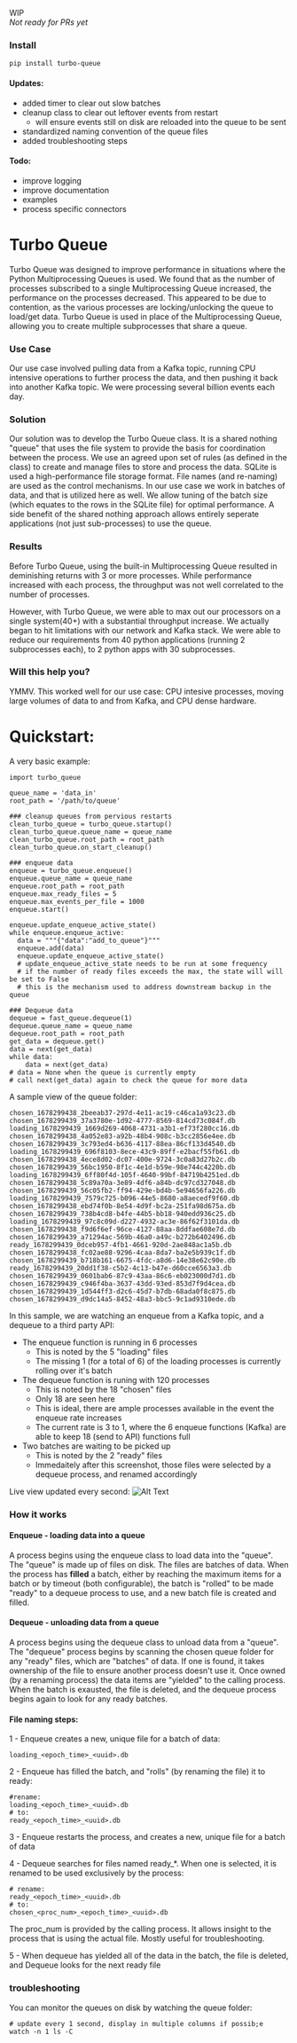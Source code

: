 WIP  
*Not ready for PRs yet*

### Install
```
pip install turbo-queue
```

#### Updates:
- added timer to clear out slow batches
- cleanup class to clear out leftover events from restart
  - will ensure events still on disk are reloaded into the queue to be sent
- standardized naming convention of the queue files
- added troubleshooting steps

#### Todo:
- improve logging
- improve documentation
- examples
- process specific connectors

# Turbo Queue

Turbo Queue was designed to improve performance in situations where the Python Multiprocessing Queues is used.  We found that as the number of processes subscribed to a single Multiprocessing Queue increased, the performance on the processes decreased.  This appeared to be due to contention, as the various processes are locking/unlocking the queue to load/get data.  Turbo Queue is used in place of the Multiprocessing Queue, allowing you to create multiple subprocesses that share a queue.

### Use Case

Our use case involved pulling data from a Kafka topic, running CPU intensive operations to further process the data, and then pushing it back into another Kafka topic.  We were processing several billion events each day.

### Solution
Our solution was to develop the Turbo Queue class.  It is a shared nothing "queue" that uses the file system to provide the basis for coordination between the process.  We use an agreed upon set of rules (as defined in the class) to create and manage files to store and process the data.  SQLite is used a high-performance file storage format.  File names (and re-naming) are used as the control mechanisms.  In our use case we work in batches of data, and that is utilized here as well.  We allow tuning of the batch size (which equates to the rows in the SQLite file) for optimal performance.  A side benefit of the shared nothing approach allows entirely seperate applications (not just sub-processes) to use the queue.

### Results
Before Turbo Queue, using the built-in Multiprocessing Queue resulted in deminishing returns with 3 or more processes.  While performance increased with each process, the throughput was not well correlated to the number of processes.  
  
However, with Turbo Queue, we were able to max out our processors on a single system(40+) with a substantial throughput increase.  We actually began to hit limitations with our network and Kafka stack.  We were able to reduce our requirements from 40 python applications (running 2 subprocesses each), to 2 python apps with 30 subprocesses.

### Will this help you?
YMMV.  This worked well for our use case: CPU intesive processes, moving large volumes of data to and from Kafka, and CPU dense hardware.


# Quickstart:
A very basic example:  

```
import turbo_queue

queue_name = 'data_in'
root_path = '/path/to/queue'

### cleanup queues from pervious restarts
clean_turbo_queue = turbo_queue.startup()
clean_turbo_queue.queue_name = queue_name
clean_turbo_queue.root_path = root_path
clean_turbo_queue.on_start_cleanup()

### enqueue data  
enqueue = turbo_queue.enqueue()
enqueue.queue_name = queue_name
enqueue.root_path = root_path
enqueue.max_ready_files = 5
enqueue.max_events_per_file = 1000
enqueue.start()

enqueue.update_enqueue_active_state()
while enqueue.enqueue_active:
  data = """{"data":"add_to_queue"}"""
  enqueue.add(data)
  enqueue.update_enqueue_active_state()
  # update_enqueue_active_state needs to be run at some frequency
  # if the number of ready files exceeds the max, the state will will be set to False
  # this is the mechanism used to address downstream backup in the queue

### Dequeue data
dequeue = fast_queue.dequeue(1)
dequeue.queue_name = queue_name
dequeue.root_path = root_path
get_data = dequeue.get()
data = next(get_data)
while data:
    data = next(get_data)
# data = None when the queue is currently empty
# call next(get_data) again to check the queue for more data
```

A sample view of the queue folder:
```
chosen_1678299438_2beeab37-297d-4e11-ac19-c46ca1a93c23.db  chosen_1678299439_37a3780e-1d92-4777-8569-814cd73c084f.db  loading_1678299439_1669d269-4068-4731-a3b1-ef73f280cc16.db
chosen_1678299438_4a052e83-a92b-48b4-908c-b3cc2856e4ee.db  chosen_1678299439_3c793ed4-b636-4117-88ea-86cf133d4540.db  loading_1678299439_696f8103-8ece-43c9-89ff-e2bacf55fb61.db
chosen_1678299438_4ece8d02-dc07-400e-9724-3c0a83d27b2c.db  chosen_1678299439_56bc1950-8f1c-4e1d-b59e-98e744c4220b.db  loading_1678299439_6ff80f4d-105f-4640-99bf-84719b4251ed.db
chosen_1678299438_5c89a70a-3e89-4df6-a84b-dc97cd327048.db  chosen_1678299439_56c05fb2-ff94-429e-bd4b-5e94656fa226.db  loading_1678299439_7579c725-b096-44e5-8680-a8aecedf9f60.db
chosen_1678299438_ebd74f0b-8e54-4d9f-bc2a-251fa98d675a.db  chosen_1678299439_738b4cd8-b4fe-44b5-bb18-940edd936c25.db  loading_1678299439_97c8c09d-d227-4932-ac3e-86f62f3101da.db
chosen_1678299438_f9d6f6ef-96ce-4127-88aa-8ddfae608e7d.db  chosen_1678299439_a71294ac-569b-46a0-a49c-b272b6402496.db  ready_1678299439_0dceb957-4fb1-4661-920d-2ae848ac1a5b.db
chosen_1678299438_fc02ae88-9296-4caa-8da7-ba2e5b939c1f.db  chosen_1678299439_b718b161-6675-4fdc-a8d6-14e38e62c90e.db  ready_1678299439_20dd1f38-c5b2-4c13-b47e-d60cce6563a3.db
chosen_1678299439_0601bab6-87c9-43aa-86c6-eb023000d7d1.db  chosen_1678299439_c946f4ba-3637-43dd-93ed-853d7f9d4cea.db
chosen_1678299439_1d544ff3-d2c6-45d7-b7db-68ada0f8c875.db  chosen_1678299439_d9dc14a5-8452-48a3-bbc5-9c1ad9310ede.db
```  


In this sample, we are watching an enqueue from a Kafka topic, and a dequeue to a third party API:
- The enqueue function is running in 6 processes
  - This is noted by the 5 "loading" files
  - The missing 1 (for a total of 6) of the loading processes is currently rolling over it's batch
- The dequeue function is runing with 120 processes
  - This is noted by the 18 "chosen" files
  - Only 18 are seen here
  - This is ideal, there are ample processes available in the event the enqueue rate increases
  - The current rate is 3 to 1, where the 6 enqueue functions (Kafka) are able to keep 18 (send to API) functions full
- Two batches are waiting to be picked up
  - This is noted by the 2 "ready" files
  - Immedaitely after this screenshot, those files were selected by a dequeue process, and renamed accordingly

Live view updated every second:
![Alt Text](./monitor_queue.gif)
### How it works

#### Enqueue - loading data into a queue
A process begins using the enqueue class to load data into the "queue".  The "queue" is made up of files on disk.  The files are batches of data.  When the process has **filled** a batch, either by reaching the maximum items for a batch or by timeout (both configurable), the batch is "rolled" to be made "ready" to a dequeue process to use, and a new batch file is created and filled.

#### Dequeue - unloading data from a queue
A process begins using the dequeue class to unload data from a "queue".  The "dequeue" process begins by scanning the chosen queue folder for any "ready" files, which are "batches" of data.  If one is found, it takes ownership of the file to ensure another process doesn't use it.  Once owned (by a renaming process) the data items are "yielded" to the calling process.  When the batch is exausted, the file is deleted, and the dequeue process begins again to look for any ready batches.

#### File naming steps:

1 - Enqueue creates a new, unique file for a batch of data:
```
loading_<epoch_time>_<uuid>.db
```
2 - Enqueue has filled the batch, and "rolls" (by renaming the file) it to ready:
```
#rename:
loading_<epoch_time>_<uuid>.db
# to:
ready_<epoch_time>_<uuid>.db
```
3 - Enqueue restarts the process, and creates a new, unique file for a batch of data  

4 - Dequeue searches for files named ready_*.  When one is selected, it is renamed to be used exclusively by the process:  
```
# rename:
ready_<epoch_time>_<uuid>.db
# to:
chosen_<proc_num>_<epoch_time>_<uuid>.db
```  
The proc_num is provided by the calling process.  It allows insight to the process that is using the actual file.  Mostly useful for troubleshooting.  

5 - When dequeue has yielded all of the data in the batch, the file is deleted, and Dequeue looks for the next ready file  

### troubleshooting
You can monitor the queues on disk by watching the queue folder:
```
# update every 1 second, display in multiple columns if possib;e
watch -n 1 ls -C
```
